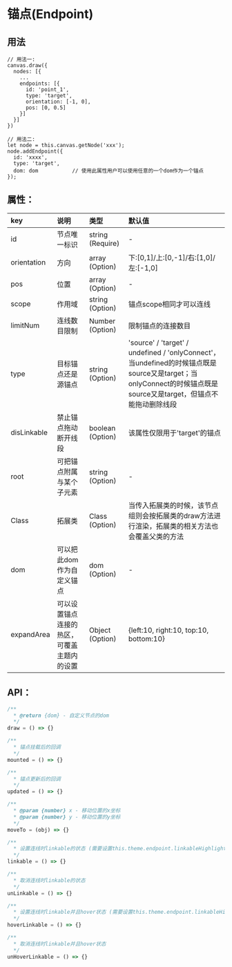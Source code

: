 # 锚点(Endpoint)

## 用法
```
// 用法一:
canvas.draw({
  nodes: [{
    ...
    endpoints: [{
      id: 'point_1',
      type: 'target',
      orientation: [-1, 0],
      pos: [0, 0.5]
    }]
  }]
})

// 用法二:
let node = this.canvas.getNode('xxx');
node.addEndpoint({
  id: 'xxxx',
  type: 'target',
  dom: dom           // 使用此属性用户可以使用任意的一个dom作为一个锚点
});
```

## 属性<a name='endpoint-attr'></a>：

| key | 说明 | 类型 | 默认值 
| :------ | :------ | :------ | :------ 
| id | 节点唯一标识 | string (Require) | - 
| orientation | 方向 | array (Option) | 下:[0,1]/上:[0,-1]/右:[1,0]/左:[-1,0]
| pos | 位置 | array (Option) | - 
| scope | 作用域 | string (Option) | 锚点scope相同才可以连线
| limitNum | 连线数目限制 | Number (Option) | 限制锚点的连接数目
| type | 目标锚点还是源锚点 | string (Option) | 'source' / 'target' / undefined / 'onlyConnect'，当undefined的时候锚点既是source又是target；当onlyConnect的时候锚点既是source又是target，但锚点不能拖动删除线段
| disLinkable | 禁止锚点拖动断开线段 | boolean (Option) | 该属性仅限用于'target'的锚点
| root | 可把锚点附属与某个子元素 | string (Option) | - 
| Class | 拓展类 | Class (Option) | 当传入拓展类的时候，该节点组则会按拓展类的draw方法进行渲染，拓展类的相关方法也会覆盖父类的方法
| dom | 可以把此dom作为自定义锚点 | dom (Option) | - 
| expandArea | 可以设置锚点连接的热区，可覆盖主题内的设置 | Object (Option) | {left:10, right:10, top:10, bottom:10}

## <a name='endpoint-api'></a> API：

```js
/**
  * @return {dom} - 自定义节点的dom
  */
draw = () => {}

/**
  * 锚点挂载后的回调
  */
mounted = () => {}

/**
  * 锚点更新后的回调
  */
updated = () => {}

/**
  * @param {number} x - 移动位置的x坐标 
  * @param {number} y - 移动位置的y坐标 
  */
moveTo = (obj) => {}

/**
  * 设置连线时linkable的状态 (需要设置this.theme.endpoint.linkableHighlight属性)
  */
linkable = () => {}

/**
  * 取消连线时linkable的状态
  */
unLinkable = () => {}

/**
  * 设置连线时linkable并且hover状态 (需要设置this.theme.endpoint.linkableHighlight属性)
  */
hoverLinkable = () => {}

/**
  * 取消连线时linkable并且hover状态
  */
unHoverLinkable = () => {}

```

